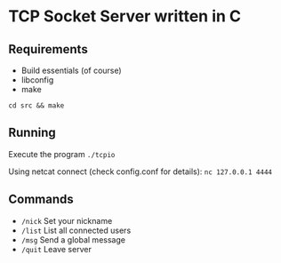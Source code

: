 # TCP Socket Server written in C

## Requirements
- Build essentials (of course)
- libconfig
- make

``cd src && make``

## Running

Execute the program
``./tcpio``

Using netcat connect (check config.conf for details):
```nc 127.0.0.1 4444```

## Commands

- ```/nick``` Set your nickname
- ```/list``` List all connected users
- ```/msg``` Send a global message
- ```/quit``` Leave server